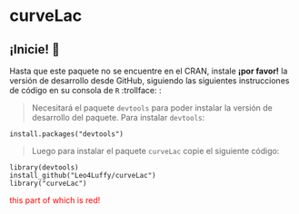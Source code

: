 # curveLac

## ¡Inicie! 🏁

Hasta que este paquete no se encuentre en el CRAN, instale **¡por favor!** la versión de desarrollo desde GitHub, siguiendo las siguientes instrucciones de código en su consola de `R` :trollface: :

> Necesitará el paquete `devtools` para poder instalar la versión de desarrollo del paquete. Para instalar `devtools`:

```{r}
install.packages("devtools")
```

> Luego para instalar el paquete `curveLac` copie el siguiente código:

```{r}
library(devtools)
install_github("Leo4Luffy/curveLac")
library("curveLac")
```

<p style="color:red">this part of which is red!</p>
